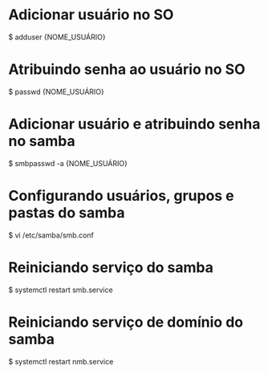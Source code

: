 # Adicionar usuário no SO
$ adduser {NOME_USUÁRIO}

# Atribuindo senha ao usuário no SO
$ passwd {NOME_USUÁRIO}

# Adicionar usuário e atribuindo senha no samba
$ smbpasswd -a {NOME_USUÁRIO}

# Configurando usuários, grupos e pastas do samba
$ vi /etc/samba/smb.conf

# Reiniciando serviço do samba
$ systemctl restart smb.service

# Reiniciando serviço de domínio do samba
$ systemctl restart nmb.service
